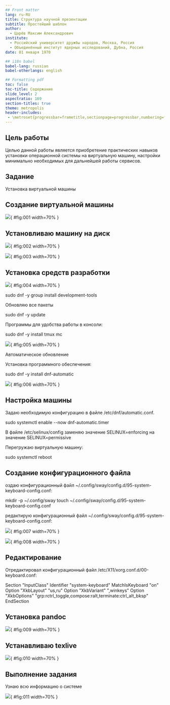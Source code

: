 ```yaml
---
## Front matter
lang: ru-RU
title: Структура научной презентации
subtitle: Простейший шаблон
author:
  - Царёв Максим Александрович
institute:
  - Российский университет дружбы народов, Москва, Россия
  - Объединённый институт ядерных исследований, Дубна, Россия
date: 01 января 1970

## i18n babel
babel-lang: russian
babel-otherlangs: english

## Formatting pdf
toc: false
toc-title: Содержание
slide_level: 2
aspectratio: 169
section-titles: true
theme: metropolis
header-includes:
 - \metroset{progressbar=frametitle,sectionpage=progressbar,numbering=fraction}
---
```


## Цель работы
Целью данной работы является приобретение практических навыков установки операционной системы на виртуальную машину, настройки минимально необходимых для дальнейшей работы сервисов.

## Задание

Установка виртуальной машины

## Создание виртуальной машины

![](image/1.jpg){ #fig:001 width=70% }

## Установливаю машину на диск

![](image/2.jpg){ #fig:002 width=70% }

![](image/3.jpg){ #fig:003 width=70% }

## Установка средств разработки

![](image/4.jpg){ #fig:004 width=70% }


sudo dnf -y group install development-tools

Обновляю все пакеты

sudo dnf -y update

Программы для удобства работы в консоли:

sudo dnf -y install tmux mc


![](image/5.jpg){ #fig:005 width=70% }


Автоматическое обновление

Установка программного обеспечения:

sudo dnf -y install dnf-automatic


![](image/6.jpg){ #fig:006 width=70% }

## Настройка машины

Задаю необходимую конфигурацию в файле /etc/dnf/automatic.conf.

sudo systemctl enable --now dnf-automatic.timer

В файле /etc/selinux/config заменяю значение SELINUX=enforcing на значение SELINUX=permissive

Перегружаю виртуальную машину:

sudo systemctl reboot

## Создание конфигурационного файла

оздаю конфигурационный файл ~/.config/sway/config.d/95-system-keyboard-config.conf:

mkdir -p ~/.config/sway touch ~/.config/sway/config.d/95-system-keyboard-config.conf

редактирую конфигурационный файл ~/.config/sway/config.d/95-system-keyboard-config.conf:

![](image/7.jpg){ #fig:007 width=70% }

![](image/8.jpg){ #fig:008 width=70% }

## Редактирование

Отредактировал конфигурационный файл /etc/X11/xorg.conf.d/00-keyboard.conf:

Section "InputClass" Identifier "system-keyboard" MatchIsKeyboard "on" Option "XkbLayout" "us,ru" Option "XkbVariant" ",winkeys" Option "XkbOptions" "grp:rctrl_toggle,compose:ralt,terminate:ctrl_alt_bksp" EndSection


## Установка pandoc

![](image/9.jpg){ #fig:009 width=70% }

## Устанавливаю texlive

![](image/10.jpg){ #fig:010 width=70% }

## Выполнение задания

Узнаю всю информацию о системе

![](image/11.jpg){ #fig:011 width=70% }
